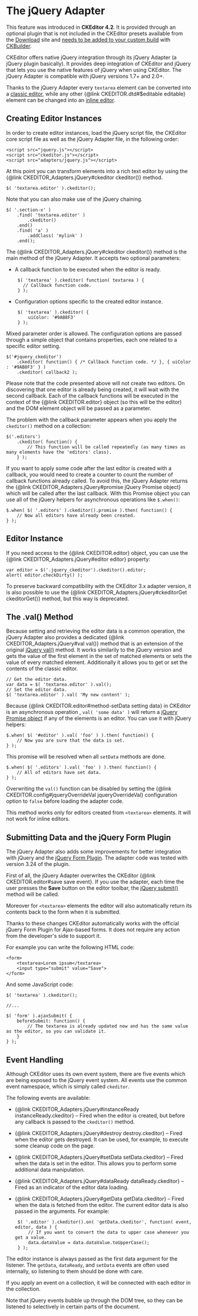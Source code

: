 # The jQuery Adapter

<p class="requirements">
	This feature was introduced in <strong>CKEditor 4.2</strong>. It is provided through an optional plugin that is not included in the CKEditor presets available from the <a href="http://ckeditor.com/download">Download</a> site and <a href="#!/guide/dev_plugins">needs to be added to your custom build</a> with <a href="http://ckeditor.com/builder">CKBuilder</a>.
</p>

CKEditor offers native jQuery integration through its jQuery Adapter (a jQuery plugin basically). It provides deep integration of CKEditor and jQuery that lets you use the native features of jQuery when using CKEditor. The jQuery Adapter is compatible with jQuery versions 1.7+ and 2.0+.

Thanks to the jQuery Adapter every `textarea` element can be converted into a [classic editor](#!/guide/dev_framed), while  any other {@link CKEDITOR.dtd#$editable editable} element can be changed into an [inline editor](#!/guide/dev_inline).


## Creating Editor Instances

In order to create editor instances, load the jQuery script file, the CKEditor core script file as well as the jQuery Adapter file, in the following order:

	<script src="jquery.js"></script>
	<script src="ckeditor.js"></script>
	<script src="adapters/jquery.js"></script>

At this point you can transform elements into a rich text editor by using the {@link CKEDITOR_Adapters.jQuery#ckeditor ckeditor()} method.

	$( 'textarea.editor' ).ckeditor();

Note that you can also make use of the jQuery chaining.

	$( '.section-x' )
		.find( 'textarea.editor' )
			.ckeditor()
		.end()
		.find( 'a' )
			.addClass( 'mylink' )
		.end();

The {@link CKEDITOR_Adapters.jQuery#ckeditor ckeditor()} method is the main method of the jQuery Adapter. It accepts two optional parameters:

 * A callback function to be executed when the editor is ready.

		$( 'textarea' ).ckeditor( function( textarea ) {
		  // Callback function code.
		} );

 * Configuration options specific to the created editor instance.

		$( 'textarea' ).ckeditor( {
			uiColor: '#9AB8F3'
		} );

Mixed parameter order is allowed. The configuration options are passed through a simple object that contains properties, each one related to a specific editor setting.

	$('#jquery_ckeditor')
		.ckeditor( function() { /* Callback function code. */ }, { uiColor : '#9AB8F3' } )
		.ckeditor( callback2 );

Please note that the code presented above will not create two editors. On discovering that one editor is already being created, it will wait with the second callback. Each of the callback functions will be executed in the context of the {@link CKEDITOR.editor} object (so this will be the editor) and the DOM element object will be passed as a parameter.

The problem with the callback parameter appears when you apply the `ckeditor()` method on a collection:

	$('.editors')
		.ckeditor( function() {
			// This function will be called repeatedly (as many times as many elements have the 'editors' class).
		} );

If you want to apply some code after the last editor is created with a callback, you would need to create a counter to count the number of callback functions already called. To avoid this, the jQuery Adapter returns the {@link CKEDITOR_Adapters.jQuery#promise jQuery Promise object} which will be called after the last callback. With this Promise object you can use all of the jQuery helpers for asynchronous operations like `$.when()`:

	$.when( $( '.editors' ).ckeditor().promise ).then( function() {
		// Now all editors have already been created.
	} );

## Editor Instance

If you need access to the {@link CKEDITOR.editor} object, you can use the {@link CKEDITOR_Adapters.jQuery#editor editor} property:

	var editor = $('.jquery_ckeditor').ckeditor().editor;
	alert( editor.checkDirty() );

To preserve backward compatibility with the CKEditor 3.x adapter version, it is also possible to use the {@link CKEDITOR_Adapters.jQuery#ckeditorGet ckeditorGet()} method, but this way is deprecated.

## The .val() Method

Because setting and retrieving the editor data is a common operation, the jQuery Adapter also provides a dedicated {@link CKEDITOR_Adapters.jQuery#val val()} method that is an extension of the original [jQuery val()](http://api.jquery.com/val/) method. It works similarily to the jQuery version and gets the value of the first element in the set of matched elements or sets the value of every matched element. Additionally it allows you to get or set the contents of the classic editor.

	// Get the editor data.
	var data = $( 'textarea.editor' ).val();
	// Set the editor data.
	$( 'textarea.editor' ).val( 'My new content' );

Because {@link CKEDITOR.editor#method-setData setting data} in CKEditor is an asynchronous operation , `val( 'some data' )` will return a [jQuery Promise object](http://api.jquery.com/promise/) if any of the elements is an editor. You can use it with jQuery helpers:

	$.when( $( '#editor' ).val( 'foo' ) ).then( function() {
		// Now you are sure that the data is set.
	} );

This promise will be resolved when all `setData` methods are done.

	$.when( $( '.editors' ).val( 'foo' ) ).then( function() {
		// All of editors have set data.
	} );

Overwriting the `val()` function can be disabled by setting the {@link CKEDITOR.config#jqueryOverrideVal jqueryOverrideVal} configuration option to `false` before loading the adapter code.

This method works only for editors created from `<textarea>` elements. It will not work for inline editors.


## Submitting Data and the jQuery Form Plugin

The jQuery Adapter also adds some improvements for better integration with jQuery and the [jQuery Form Plugin](http://www.malsup.com/jquery/form/). The adapter code was tested with version 3.24 of the plugin.

First of all, the jQuery Adapter overwrites the CKEditor {@link CKEDITOR.editor#save save event}. If you use the adapter, each time the user presses the **Save** button on the editor toolbar, the [jQuery submit()](http://api.jquery.com/submit/) method will be called.

Moreover for `<textarea>` elements the editor will also automatically return its contents back to the form when it is submitted.

Thanks to these changes CKEditor automatically works with the official jQuery Form Plugin for Ajax-based forms. It does not require any action from the developer's side to support it.

For example you can write the following HTML code:

	<form>
		<textarea>Lorem ipsum</textarea>
		<input type="submit" value="Save">
	</form>

And some JavaScript code:

	$( 'textarea' ).ckeditor();

	//...

	$( 'form' ).ajaxSubmit( {
		beforeSubmit: function() {
			// The textarea is already updated now and has the same value as the editor, so you can validate it.
		}
	} );


## Event Handling

Although CKEditor uses its own event system, there are five events which are being exposed to the jQuery event system. All events use the common event namespace, which is simply called `ckeditor`.

The following events are available:

 * {@link CKEDITOR_Adapters.jQuery#instanceReady instanceReady.ckeditor} &ndash; Fired when the editor is created, but before any callback is passed to the `ckeditor()` method.
 * {@link CKEDITOR_Adapters.jQuery#destroy destroy.ckeditor} &ndash; Fired when the editor gets destroyed. It can be used, for example, to execute some cleanup code on the page.
 * {@link CKEDITOR_Adapters.jQuery#setData setData.ckeditor} &ndash; Fired when the data is set in the editor. This allows you to perform some additional data manipulation.
 * {@link CKEDITOR_Adapters.jQuery#dataReady dataReady.ckeditor} &ndash; Fired as an indicator of the editor data loading.
 * {@link CKEDITOR_Adapters.jQuery#getData getData.ckeditor} &ndash; Fired when the data is fetched from the editor. The current editor data is also passed in the arguments. For example:

		$( '.editor' ).ckeditor().on( 'getData.ckeditor', function( event, editor, data ) {
			// If you want to convert the data to upper case whenever you get a value.
			data.dataValue = data.dataValue.toUpperCase();
		} );

The editor instance is always passed as the first data argument for the listener. The `getData`, `dataReady`, and `setData` events are often used internally, so listening to them should be done with care.

If you apply an event on a collection, it will be connected with each editor in the collection.

Note that jQuery events bubble up through the DOM tree, so they can be listened to selectively in certain parts of the document.
